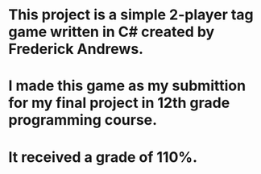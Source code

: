 # This project is a simple 2-player tag game written in C# created by Frederick Andrews.
# I made this game as my submittion for my final project in 12th grade programming course.
# It received a grade of 110%.